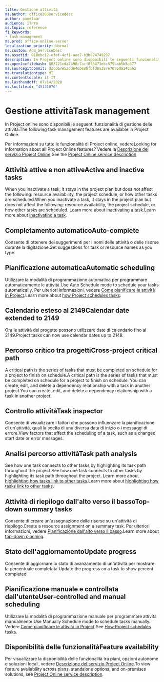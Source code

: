 ```yaml
---
title: Gestione attività
ms.author: office365servicedesc
author: pamelaar
audience: ITPro
ms.topic: reference
f1_keywords:
- task-management
ms.prod: office-online-server
localization_priority: Normal
ms.custom: Adm_ServiceDesc
ms.assetid: 018ebc12-efef-4cf1-aee7-b3b024749297
description: In Project online sono disponibili le seguenti funzionalità di gestione delle attività.
ms.openlocfilehash: 803721cda7498c7acf876471ebc679bab5b5a577
ms.sourcegitcommit: d2cd67e52dd646b68bfbfd8a387e70a6da140a62
ms.translationtype: MT
ms.contentlocale: it-IT
ms.lasthandoff: 07/14/2020
ms.locfileid: "45131070"
---
```

# <a name="task-management"></a><span data-ttu-id="86a34-103">Gestione attività</span><span class="sxs-lookup"><span data-stu-id="86a34-103">Task management</span></span>

<span data-ttu-id="86a34-104">In Project online sono disponibili le seguenti funzionalità di gestione delle attività.</span><span class="sxs-lookup"><span data-stu-id="86a34-104">The following task management features are available in Project Online.</span></span>
  
<span data-ttu-id="86a34-105">Per informazioni su tutte le funzionalità di Project online, vedere</span><span class="sxs-lookup"><span data-stu-id="86a34-105">Looking for information about all Project Online features?</span></span> <span data-ttu-id="86a34-106">Vedere la [Descrizione del servizio Project Online](project-online-service-description.md).</span><span class="sxs-lookup"><span data-stu-id="86a34-106">See the [Project Online service description](project-online-service-description.md).</span></span>
  
## <a name="active-and-inactive-tasks"></a><span data-ttu-id="86a34-107">Attività attive e non attive</span><span class="sxs-lookup"><span data-stu-id="86a34-107">Active and inactive tasks</span></span>

<span data-ttu-id="86a34-108">When you inactivate a task, it stays in the project plan but does not affect the following: resource availability, the project schedule, or how other tasks are scheduled.</span><span class="sxs-lookup"><span data-stu-id="86a34-108">When you inactivate a task, it stays in the project plan but does not affect the following: resource availability, the project schedule, or how other tasks are scheduled.</span></span> <span data-ttu-id="86a34-109">Learn more about [inactivating a task](https://go.microsoft.com/fwlink/p/?LinkId=271335).</span><span class="sxs-lookup"><span data-stu-id="86a34-109">Learn more about [inactivating a task](https://go.microsoft.com/fwlink/p/?LinkId=271335).</span></span>
  
## <a name="auto-complete"></a><span data-ttu-id="86a34-110">Completamento automatico</span><span class="sxs-lookup"><span data-stu-id="86a34-110">Auto-complete</span></span>

<span data-ttu-id="86a34-111">Consente di ottenere dei suggerimenti per i nomi delle attività o delle risorse durante la digitazione.</span><span class="sxs-lookup"><span data-stu-id="86a34-111">Get suggestions for task or resource names as you type.</span></span> 
  
## <a name="automatic-scheduling"></a><span data-ttu-id="86a34-112">Pianificazione automatica</span><span class="sxs-lookup"><span data-stu-id="86a34-112">Automatic scheduling</span></span>

<span data-ttu-id="86a34-113">Utilizzare la modalità di programmazione automatica per programmare automaticamente le attività.</span><span class="sxs-lookup"><span data-stu-id="86a34-113">Use Auto Schedule mode to schedule your tasks automatically.</span></span> <span data-ttu-id="86a34-114">Per ulteriori informazioni, vedere [Come pianificare le attività in Project](https://go.microsoft.com/fwlink/p/?LinkId=271331).</span><span class="sxs-lookup"><span data-stu-id="86a34-114">Learn more about [how Project schedules tasks](https://go.microsoft.com/fwlink/p/?LinkId=271331).</span></span> 
  
## <a name="calendar-date-extended-to-2149"></a><span data-ttu-id="86a34-115">Calendario esteso al 2149</span><span class="sxs-lookup"><span data-stu-id="86a34-115">Calendar date extended to 2149</span></span>

<span data-ttu-id="86a34-116">Ora le attività del progetto possono utilizzare date di calendario fino al 2149.</span><span class="sxs-lookup"><span data-stu-id="86a34-116">Project tasks can now use calendar dates up to 2149.</span></span> 
  
## <a name="cross-project-critical-path"></a><span data-ttu-id="86a34-117">Percorso critico tra progetti</span><span class="sxs-lookup"><span data-stu-id="86a34-117">Cross-project critical path</span></span>

<span data-ttu-id="86a34-118">A critical path is the series of tasks that must be completed on schedule for a project to finish on schedule.</span><span class="sxs-lookup"><span data-stu-id="86a34-118">A critical path is the series of tasks that must be completed on schedule for a project to finish on schedule.</span></span> <span data-ttu-id="86a34-119">You can create, edit, and delete a dependency relationship with a task in another project.</span><span class="sxs-lookup"><span data-stu-id="86a34-119">You can create, edit, and delete a dependency relationship with a task in another project.</span></span> 
  
## <a name="task-inspector"></a><span data-ttu-id="86a34-120">Controllo attività</span><span class="sxs-lookup"><span data-stu-id="86a34-120">Task inspector</span></span>

<span data-ttu-id="86a34-121">Consente di visualizzare i fattori che possono influenzare la pianificazione di un'attività, quali la scelta di una diversa data di inizio o i messaggi di errore.</span><span class="sxs-lookup"><span data-stu-id="86a34-121">View factors that affect the scheduling of a task, such as a changed start date or error messages.</span></span>
  
## <a name="task-path-analysis"></a><span data-ttu-id="86a34-122">Analisi percorso attività</span><span class="sxs-lookup"><span data-stu-id="86a34-122">Task path analysis</span></span>

<span data-ttu-id="86a34-123">See how one task connects to other tasks by highlighting its task path throughout the project.</span><span class="sxs-lookup"><span data-stu-id="86a34-123">See how one task connects to other tasks by highlighting its task path throughout the project.</span></span> <span data-ttu-id="86a34-124">Learn more about [highlighting how tasks link to other tasks](https://go.microsoft.com/fwlink/p/?LinkId=271345).</span><span class="sxs-lookup"><span data-stu-id="86a34-124">Learn more about [highlighting how tasks link to other tasks](https://go.microsoft.com/fwlink/p/?LinkId=271345).</span></span>
  
## <a name="top-down-summary-tasks"></a><span data-ttu-id="86a34-125">Attività di riepilogo dall'alto verso il basso</span><span class="sxs-lookup"><span data-stu-id="86a34-125">Top-down summary tasks</span></span>

<span data-ttu-id="86a34-126">Consente di creare un'assegnazione delle risorse su un'attività di riepilogo.</span><span class="sxs-lookup"><span data-stu-id="86a34-126">Create a resource assignment on a summary task.</span></span> <span data-ttu-id="86a34-127">Per ulteriori informazioni, vedere [Pianificazione dall'alto verso il basso](https://go.microsoft.com/fwlink/p/?LinkId=271333).</span><span class="sxs-lookup"><span data-stu-id="86a34-127">Learn more about [top-down planning](https://go.microsoft.com/fwlink/p/?LinkId=271333).</span></span>
  
## <a name="update-progress"></a><span data-ttu-id="86a34-128">Stato dell'aggiornamento</span><span class="sxs-lookup"><span data-stu-id="86a34-128">Update progress</span></span>

<span data-ttu-id="86a34-129">Consente di aggiornare lo stato di avanzamento di un'attività per mostrare la percentuale completata.</span><span class="sxs-lookup"><span data-stu-id="86a34-129">Update the progress on a task to show percent completed.</span></span>
  
## <a name="user-controlled-and-manual-scheduling"></a><span data-ttu-id="86a34-130">Pianificazione manuale e controllata dall'utente</span><span class="sxs-lookup"><span data-stu-id="86a34-130">User-controlled and manual scheduling</span></span>

<span data-ttu-id="86a34-131">Utilizzare la modalità di programmazione manuale per programmare attività manualmente.</span><span class="sxs-lookup"><span data-stu-id="86a34-131">Use Manually Schedule mode to schedule tasks manually.</span></span> <span data-ttu-id="86a34-132">Vedere [Come pianificare le attività in Project](https://go.microsoft.com/fwlink/p/?LinkId=271331).</span><span class="sxs-lookup"><span data-stu-id="86a34-132">See [How Project schedules tasks](https://go.microsoft.com/fwlink/p/?LinkId=271331).</span></span>
  
## <a name="feature-availability"></a><span data-ttu-id="86a34-133">Disponibilità delle funzionalità</span><span class="sxs-lookup"><span data-stu-id="86a34-133">Feature availability</span></span>

<span data-ttu-id="86a34-134">Per visualizzare la disponibilità delle funzionalità tra piani, opzioni autonome e soluzioni locali, vedere [Descrizione del servizio Project Online](project-online-service-description.md).</span><span class="sxs-lookup"><span data-stu-id="86a34-134">To view feature availability across plans, standalone options, and on-premises solutions, see [Project Online service description](project-online-service-description.md).</span></span>
  